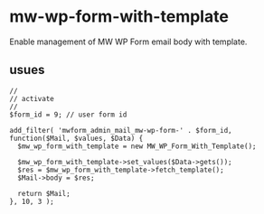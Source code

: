 # mw-wp-form-with-template

Enable management of MW WP Form email body with template.

## usues

```php:function.php
//
// activate
//
$form_id = 9; // user form id

add_filter( 'mwform_admin_mail_mw-wp-form-' . $form_id, function($Mail, $values, $Data) {
  $mw_wp_form_with_template = new MW_WP_Form_With_Template();

  $mw_wp_form_with_template->set_values($Data->gets());
  $res = $mw_wp_form_with_template->fetch_template();
  $Mail->body = $res;

  return $Mail;
}, 10, 3 );
```
